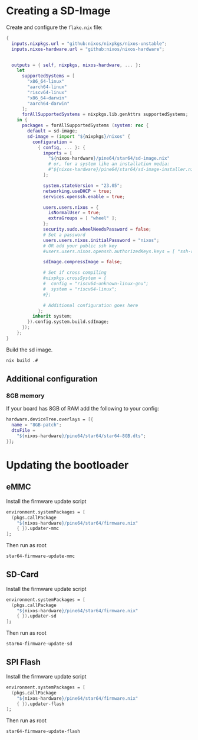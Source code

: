 # Creating a SD-Image

Create and configure the `flake.nix` file:

``` nix
{
  inputs.nixpkgs.url = "github:nixos/nixpkgs/nixos-unstable";
  inputs.nixos-hardware.url = "github:nixos/nixos-hardware";


  outputs = { self, nixpkgs, nixos-hardware, ... }:
    let
      supportedSystems = [
        "x86_64-linux"
        "aarch64-linux"
        "riscv64-linux"
        "x86_64-darwin"
        "aarch64-darwin"
      ];
      forAllSupportedSystems = nixpkgs.lib.genAttrs supportedSystems;
    in {
      packages = forAllSupportedSystems (system: rec {
        default = sd-image;
        sd-image = (import "${nixpkgs}/nixos" {
          configuration =
            { config, ... }: {
              imports = [
                "${nixos-hardware}/pine64/star64/sd-image.nix"
                # or, for a system like an installation media:
                #"${nixos-hardware}/pine64/star64/sd-image-installer.nix"
              ];

              system.stateVersion = "23.05";
              networking.useDHCP = true;
              services.openssh.enable = true;

              users.users.nixos = {
                isNormalUser = true;
                extraGroups = [ "wheel" ];
              };
              security.sudo.wheelNeedsPassword = false;
              # Set a password
              users.users.nixos.initialPassword = "nixos";
              # OR add your public ssh key
              #users.users.nixos.openssh.authorizedKeys.keys = [ "ssh-rsa ..." ];

              sdImage.compressImage = false;

              # Set if cross compiling
              #nixpkgs.crossSystem = {
              #  config = "riscv64-unknown-linux-gnu";
              #  system = "riscv64-linux";
              #};

              # Additional configuration goes here
            };
          inherit system;
        }).config.system.build.sdImage;
      });
    };
}
```

Build the sd image.

``` sh
nix build .#
```

## Additional configuration

### 8GB memory

If your board has 8GB of RAM add the following to your config:

``` nix
hardware.deviceTree.overlays = [{
  name = "8GB-patch";
  dtsFile =
    "${nixos-hardware}/pine64/star64/star64-8GB.dts";
}];
```

# Updating the bootloader

## eMMC

Install the firmware update script

``` nix
environment.systemPackages = [
  (pkgs.callPackage
    "${nixos-hardware}/pine64/star64/firmware.nix"
    { }).updater-mmc
];
```

Then run as root

``` sh
star64-firmware-update-mmc
```

## SD-Card

Install the firmware update script

``` nix
environment.systemPackages = [
  (pkgs.callPackage
    "${nixos-hardware}/pine64/star64/firmware.nix"
    { }).updater-sd
];
```

Then run as root

``` sh
star64-firmware-update-sd
```

## SPI Flash

Install the firmware update script

``` nix
environment.systemPackages = [
  (pkgs.callPackage
    "${nixos-hardware}/pine64/star64/firmware.nix"
    { }).updater-flash
];
```

Then run as root

``` sh
star64-firmware-update-flash
```
